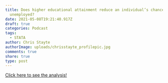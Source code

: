 ```yaml
---
title: Does higher educational attainment reduce an individual’s chance of being
  unemployed?
date: 2021-05-08T19:21:40.917Z
draft: true
categories: Podcast
tags:
  - STATA
author: Chris Stayte
authorImage: uploads/chrisstayte_profilepic.jpg
comments: true
share: true
type: post
---
```

[Click here to see the analysis!](https://drive.google.com/file/d/1p2tGw41J_2rAbJitrV6C6-OVoopiNLRl/view?usp=sharing)